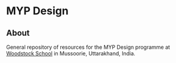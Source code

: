 # MYP Design

## About
General repository of resources for the MYP Design programme at [Woodstock School](https://www.woodstock.ac.in) in Mussoorie, Uttarakhand, India.

